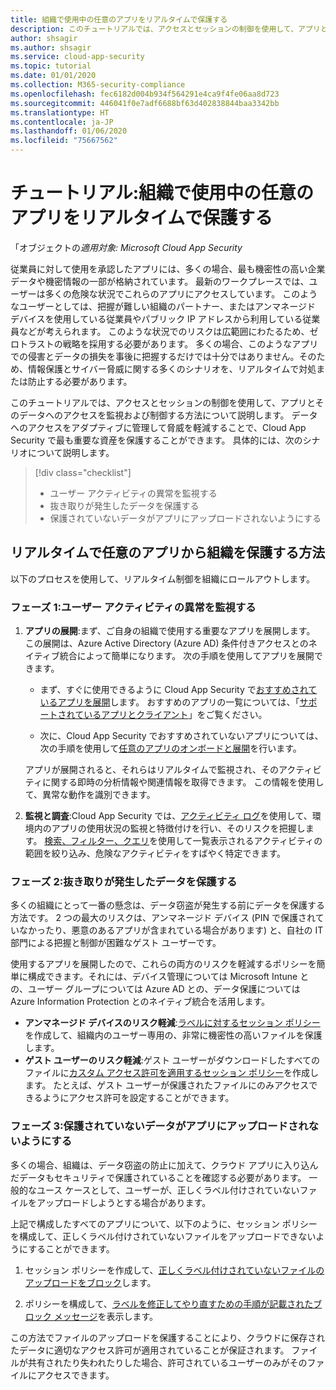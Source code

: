 ```yaml
---
title: 組織で使用中の任意のアプリをリアルタイムで保護する
description: このチュートリアルでは、アクセスとセッションの制御を使用して、アプリとそのデータへのアクセスを監視および制御する方法について説明します。
author: shsagir
ms.author: shsagir
ms.service: cloud-app-security
ms.topic: tutorial
ms.date: 01/01/2020
ms.collection: M365-security-compliance
ms.openlocfilehash: fec6182d004b934f564291e4ca9f4fe06aa8d723
ms.sourcegitcommit: 446041f0e7adf6688bf63d402838844baa3342bb
ms.translationtype: HT
ms.contentlocale: ja-JP
ms.lasthandoff: 01/06/2020
ms.locfileid: "75667562"
---
```

# <a name="tutorial-protect-any-apps-in-use-in-your-organization-in-real-time"></a>チュートリアル:組織で使用中の任意のアプリをリアルタイムで保護する

「オブジェクトの*適用対象: Microsoft Cloud App Security*

従業員に対して使用を承認したアプリには、多くの場合、最も機密性の高い企業データや機密情報の一部が格納されています。 最新のワークプレースでは、ユーザーは多くの危険な状況でこれらのアプリにアクセスしています。 このようなユーザーとしては、把握が難しい組織のパートナー、またはアンマネージド デバイスを使用している従業員やパブリック IP アドレスから利用している従業員などが考えられます。 このような状況でのリスクは広範囲にわたるため、ゼロトラストの戦略を採用する必要があります。 多くの場合、このようなアプリでの侵害とデータの損失を事後に把握するだけでは十分ではありません。そのため、情報保護とサイバー脅威に関する多くのシナリオを、リアルタイムで対処または防止する必要があります。

このチュートリアルでは、アクセスとセッションの制御を使用して、アプリとそのデータへのアクセスを監視および制御する方法について説明します。 データへのアクセスをアダプティブに管理して脅威を軽減することで、Cloud App Security で最も重要な資産を保護することができます。 具体的には、次のシナリオについて説明します。

> [!div class="checklist"]
>
> * ユーザー アクティビティの異常を監視する
> * 抜き取りが発生したデータを保護する
> * 保護されていないデータがアプリにアップロードされないようにする

## <a name="how-to-protect-your-organization-from-any-app-in-real-time"></a>リアルタイムで任意のアプリから組織を保護する方法

以下のプロセスを使用して、リアルタイム制御を組織にロールアウトします。

### <a name="phase-1-monitor-user-activities-for-anomalies"></a>フェーズ 1:ユーザー アクティビティの異常を監視する

1. **アプリの展開**:まず、ご自身の組織で使用する重要なアプリを展開します。 この展開は、Azure Active Directory (Azure AD) 条件付きアクセスとのネイティブ統合によって簡単になります。 次の手順を使用してアプリを展開できます。

    * まず、すぐに使用できるように Cloud App Security で[おすすめされているアプリを展開](proxy-intro-aad.md)します。 おすすめのアプリの一覧については、「[サポートされているアプリとクライアント](proxy-intro-aad.md#supported-apps-and-clients)」をご覧ください。

    * 次に、Cloud App Security でおすすめされていないアプリについては、次の手順を使用して[任意のアプリのオンボードと展開](proxy-deployment-any-app.md)を行います。

    アプリが展開されると、それらはリアルタイムで監視され、そのアクティビティに関する即時の分析情報や関連情報を取得できます。 この情報を使用して、異常な動作を識別できます。

1. **監視と調査**:Cloud App Security では、[アクティビティ ログ](activity-filters.md)を使用して、環境内のアプリの使用状況の監視と特徴付けを行い、そのリスクを把握します。 [検索、フィルター、クエリ](activity-filters-queries.md)を使用して一覧表示されるアクティビティの範囲を絞り込み、危険なアクティビティをすばやく特定できます。

### <a name="phase-2-protect-your-data-when-its-exfiltrated"></a>フェーズ 2:抜き取りが発生したデータを保護する

多くの組織にとって一番の懸念は、データ窃盗が発生する前にデータを保護する方法です。 2 つの最大のリスクは、アンマネージド デバイス (PIN で保護されていなかったり、悪意のあるアプリが含まれている場合があります) と、自社の IT 部門による把握と制御が困難なゲスト ユーザーです。

使用するアプリを展開したので、これらの両方のリスクを軽減するポリシーを簡単に構成できます。それには、デバイス管理については Microsoft Intune との、ユーザー グループについては Azure AD との、データ保護については Azure Information Protection とのネイティブ統合を活用します。

* **アンマネージド デバイスのリスク軽減**:[ラベルに対するセッション ポリシー](session-policy-aad.md#create-a-cloud-app-security-session-policy)を作成して、組織内のユーザー専用の、非常に機密性の高いファイルを保護します。
* **ゲスト ユーザーのリスク軽減**:ゲスト ユーザーがダウンロードしたすべてのファイルに[カスタム アクセス許可を適用するセッション ポリシー](session-policy-aad.md#protect-download)を作成します。 たとえば、ゲスト ユーザーが保護されたファイルにのみアクセスできるようにアクセス許可を設定することができます。

### <a name="phase-3-prevent-unprotected-data-from-being-uploaded-to-your-apps"></a>フェーズ 3:保護されていないデータがアプリにアップロードされないようにする

多くの場合、組織は、データ窃盗の防止に加えて、クラウド アプリに入り込んだデータもセキュリティで保護されていることを確認する必要があります。 一般的なユース ケースとして、ユーザーが、正しくラベル付けされていないファイルをアップロードしようとする場合があります。

上記で構成したすべてのアプリについて、以下のように、セッション ポリシーを構成して、正しくラベル付けされていないファイルをアップロードできないようにすることができます。

1. セッション ポリシーを作成して、[正しくラベル付けされていないファイルのアップロードをブロック](session-policy-aad.md#protect-upload)します。

1. ポリシーを構成して、[ラベルを修正してやり直すための手順が記載されたブロック メッセージ](session-policy-aad.md#educate-protect)を表示します。

この方法でファイルのアップロードを保護することにより、クラウドに保存されたデータに適切なアクセス許可が適用されていることが保証されます。 ファイルが共有されたり失われたりした場合、許可されているユーザーのみがそのファイルにアクセスできます。
